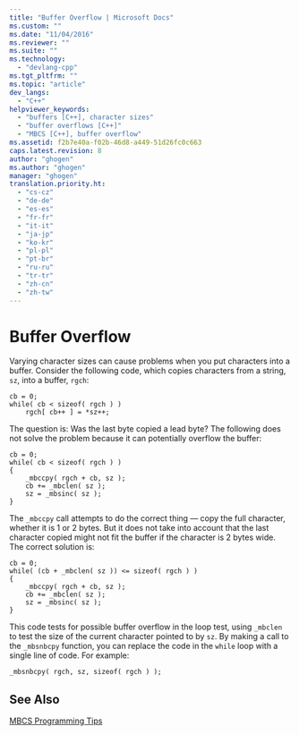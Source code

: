 ```yaml
---
title: "Buffer Overflow | Microsoft Docs"
ms.custom: ""
ms.date: "11/04/2016"
ms.reviewer: ""
ms.suite: ""
ms.technology: 
  - "devlang-cpp"
ms.tgt_pltfrm: ""
ms.topic: "article"
dev_langs: 
  - "C++"
helpviewer_keywords: 
  - "buffers [C++], character sizes"
  - "buffer overflows [C++]"
  - "MBCS [C++], buffer overflow"
ms.assetid: f2b7e40a-f02b-46d8-a449-51d26fc0c663
caps.latest.revision: 8
author: "ghogen"
ms.author: "ghogen"
manager: "ghogen"
translation.priority.ht: 
  - "cs-cz"
  - "de-de"
  - "es-es"
  - "fr-fr"
  - "it-it"
  - "ja-jp"
  - "ko-kr"
  - "pl-pl"
  - "pt-br"
  - "ru-ru"
  - "tr-tr"
  - "zh-cn"
  - "zh-tw"
---
```

# Buffer Overflow
Varying character sizes can cause problems when you put characters into a buffer. Consider the following code, which copies characters from a string, `sz`, into a buffer, `rgch`:  
  
```  
cb = 0;  
while( cb < sizeof( rgch ) )  
    rgch[ cb++ ] = *sz++;  
```  
  
 The question is: Was the last byte copied a lead byte? The following does not solve the problem because it can potentially overflow the buffer:  
  
```  
cb = 0;  
while( cb < sizeof( rgch ) )  
{  
    _mbccpy( rgch + cb, sz );  
    cb += _mbclen( sz );  
    sz = _mbsinc( sz );  
}  
```  
  
 The `_mbccpy` call attempts to do the correct thing — copy the full character, whether it is 1 or 2 bytes. But it does not take into account that the last character copied might not fit the buffer if the character is 2 bytes wide. The correct solution is:  
  
```  
cb = 0;  
while( (cb + _mbclen( sz )) <= sizeof( rgch ) )  
{  
    _mbccpy( rgch + cb, sz );  
    cb += _mbclen( sz );  
    sz = _mbsinc( sz );  
}  
```  
  
 This code tests for possible buffer overflow in the loop test, using `_mbclen` to test the size of the current character pointed to by `sz`. By making a call to the `_mbsnbcpy` function, you can replace the code in the `while` loop with a single line of code. For example:  
  
```  
_mbsnbcpy( rgch, sz, sizeof( rgch ) );  
```  
  
## See Also  
 [MBCS Programming Tips](../text/mbcs-programming-tips.md)
